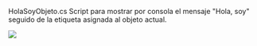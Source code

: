 HolaSoyObjeto.cs
    Script para mostrar por consola el mensaje "Hola, soy" seguido de la etiqueta asignada al objeto actual.

![](https://github.com/alu0101444741/InterfacesInteligentes_1/HolaSoyObjeto.gif)